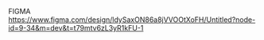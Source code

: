 FIGMA
https://www.figma.com/design/ldySaxON86a8jVVOOtXoFH/Untitled?node-id=9-34&m=dev&t=t79mtv6zL3yR1kFU-1
